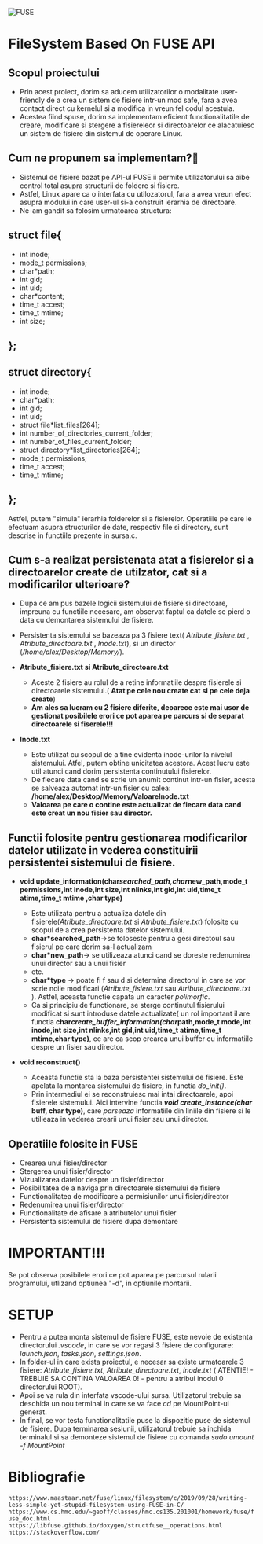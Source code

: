 ![FUSE](https://i.postimg.cc/59RjwV85/fuse-logo.png)

# FileSystem Based On FUSE API 

## Scopul proiectului
* Prin acest proiect, dorim sa aducem utilizatorilor o modalitate user-friendly de a crea un sistem de fisiere intr-un mod safe, fara a avea contact direct cu kernelul si a modifica in vreun fel codul acestuia.
* Acestea fiind spuse, dorim sa implementam eficient functionalitatile de creare, modificare si stergere a fisiereleor si directoarelor ce alacatuiesc un sistem de fisiere din sistemul de operare Linux.
    
## Cum ne propunem sa implementam?🤔
* Sistemul de fisiere bazat pe API-ul FUSE ii permite utilizatorului sa aibe control total asupra structurii de foldere si fisiere. 
* Astfel, Linux apare ca o interfata cu utilozatorul, fara a avea vreun efect asupra modului in care user-ul si-a construit ierarhia de directoare.
* Ne-am gandit sa folosim urmatoarea structura:

## struct file{
* int inode;
*  mode_t permissions;
* char*path;
* 	int gid;
* 	int uid;
* 	char*content;
* 	time_t accest;
* 	time_t mtime;
*    int size;
## };   

## struct directory{
* 	int inode;
* 	char*path;
* 	int gid;
* 	int uid;
* 	struct file*list_files[264];
* 	int number_of_directories_current_folder;
*   int number_of_files_current_folder;
* 	struct directory*list_directories[264];
* 	mode_t permissions;
* 	time_t accest;
* 	time_t mtime;
## };

   Astfel, putem "simula" ierarhia folderelor si a fisierelor. Operatiile pe care le efectuam asupra structurilor de date, respectiv file si directory, sunt descrise in functiile prezente in sursa.c.

## Cum s-a realizat persistenata atat a fisierelor si a directoarelor create de utilzator, cat si a modificarilor ulterioare?

* Dupa ce am pus bazele logicii sistemului de fisiere si directoare, impreuna cu functiile necesare, am observat faptul ca datele se pierd o data cu demontarea sistemului de fisiere.
* Persistenta sistemului se bazeaza pa 3 fisiere text( _Atribute_fisiere.txt_ , _Atribute_directoare.txt_ , _Inode.txt_), si un director (_/home/alex/Desktop/Memory/_).

* **Atribute_fisiere.txt si Atribute_directoare.txt**
  * Aceste 2 fisiere au rolul de a retine informatiile despre fisierele si directoarele sistemului.( **Atat pe cele nou create cat si pe cele deja create**)
  * **Am ales sa lucram cu 2 fisiere diferite, deoarece este mai usor de gestionat posibilele erori ce pot aparea pe parcurs si de separat directoarele si fiserele!!!**


 * **Inode.txt**
   * Este utilizat cu scopul de a tine evidenta inode-urilor la nivelul sistemului. Atfel, putem obtine unicitatea acestora. Acest lucru este util atunci cand dorim persistenta continutului fisierelor.
   * De fiecare data cand se scrie un anumit continut intr-un fisier, acesta se salveaza automat intr-un fisier cu calea: **/home/alex/Desktop/Memory/ValoareInode.txt**
   * **Valoarea pe care o contine este actualizat de fiecare data cand este creat un nou fisier sau director.**
     
## Functii folosite pentru gestionarea modificarilor datelor utilizate in vederea constituirii persistentei sistemului de fisiere.

* **void update_information(char*searched_path,char*new_path,mode_t permissions,int inode,int size,int nlinks,int gid,int uid,time_t atime,time_t mtime ,char type)**
  * Este utilizata pentru a actualiza datele din fisierele(_Atribute_directoare.txt_ si _Atribute_fisiere.txt_) folosite cu scopul de a crea persistenta datelor sistemului.
  * **char*searched_path**->se foloseste pentru a gesi directoul sau fisierul pe care dorim sa-l actualizam
  * **char*new_path**-> se utilizeaza atunci cand se doreste redenumirea unui director sau a unui fisier
  * etc.
  * **char*type** -> poate fi f sau d si determina directorul in care se vor scrie noile modificari (_Atribute_fisiere.txt_ sau _Atribute_directoare.txt_ ). Astfel, aceasta functie capata un caracter _polimorfic_.
  * Ca si principiu de functionare, se sterge continutul fisierului modificat si sunt introduse datele actualizate( un rol important il are functia **char*create_buffer_information(char*path,mode_t mode,int inode,int size,int nlinks,int gid,int uid,time_t atime,time_t mtime,char type)**, ce are ca scop crearea unui buffer cu informatiile despre un fisier sau director.

* **void reconstruct()**
  * Aceasta functie sta la baza persistentei sistemului de fisiere. Este apelata la montarea sistemului de fisiere, in functia *do_init()*.
  * Prin intermediul ei se reconstruiesc mai intai directoarele, apoi fisierele sistemului. Aici intervine functia ***void create_instance(char* buff, char type)**, care _parseaza_ informatiile din liniile din fisiere si le utilieaza in vederea crearii unui fisier sau unui director. 
  
 
## Operatiile folosite in FUSE
* Crearea unui fisier/director
* Stergerea unui fisier/director
* Vizualizarea datelor despre un fisier/director
* Posibilitatea de a naviga prin directoarele sistemului de fisiere
* Functionalitatea de modificare a permisiunilor unui fisier/director
* Redenumirea unui fisier/director
* Functionalitate de afisare a atributelor unui fisier
* Persistenta sistemului de fisiere dupa demontare

# IMPORTANT!!!
Se pot observa posibilele erori ce pot aparea pe parcursul rularii programului, utlizand optiunea "-d", in optiunile montarii.

# SETUP
* Pentru a putea monta sistemul de fisiere FUSE, este nevoie de existenta directorului *.vscode*, in care se vor regasi 3 fisiere de configurare: _launch.json_, _tasks.json_, _settings.json_.
* In folder-ul in care exista proiectul, e necesar sa existe urmatoarele 3 fisiere: _Atribute_fisiere.txt_, _Atribute_directoare.txt_, _Inode.txt_ ( ATENTIE! - TREBUIE SA CONTINA VALOAREA 0! - pentru a atribui inodul 0 directorului ROOT).
* Apoi se va rula din interfata vscode-ului sursa. Utilizatorul trebuie sa deschida un nou terminal in care se va face _cd_ pe MountPoint-ul generat.
* In final, se vor testa functionalitatile puse la dispozitie puse de sistemul de fisiere. Dupa terminarea sesiunii, utilizatorul trebuie sa inchida terminalul si sa demonteze sistemul de fisiere cu comanda _sudo umount -f MountPoint_


# Bibliografie
  `https://www.maastaar.net/fuse/linux/filesystem/c/2019/09/28/writing-less-simple-yet-stupid-filesystem-using-FUSE-in-C/`
  `https://www.cs.hmc.edu/~geoff/classes/hmc.cs135.201001/homework/fuse/fuse_doc.html`
  `https://libfuse.github.io/doxygen/structfuse__operations.html`
  `https://stackoverflow.com/`

  
